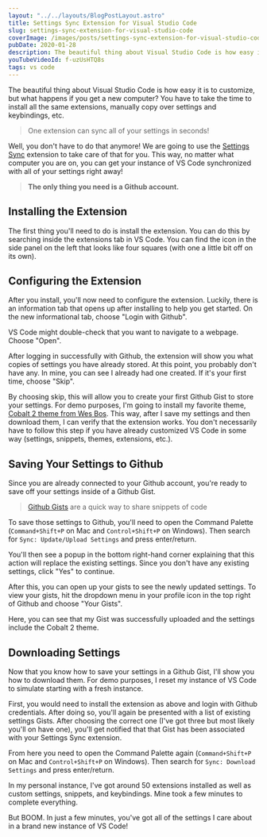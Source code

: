 ```yaml
---
layout: "../../layouts/BlogPostLayout.astro"
title: Settings Sync Extension for Visual Studio Code
slug: settings-sync-extension-for-visual-studio-code
coverImage: /images/posts/settings-sync-extension-for-visual-studio-code/cover.png
pubDate: 2020-01-28
description: The beautiful thing about Visual Studio Code is how easy it is to customize, but what happens if you get a new computer?
youTubeVideoId: f-uzUsHTQ8s
tags: vs code
---
```


The beautiful thing about Visual Studio Code is how easy it is to customize, but what happens if you get a new computer? You have to take the time to install all the same extensions, manually copy over settings and keybindings, etc.

> One extension can sync all of your settings in seconds!

Well, you don't have to do that anymore! We are going to use the [Settings Sync](https://marketplace.visualstudio.com/items?itemName=Shan.code-settings-sync) extension to take care of that for you. This way, no matter what computer you are on, you can get your instance of VS Code synchronized with all of your settings right away!

> **The only thing you need is a Github account.**

## Installing the Extension

The first thing you'll need to do is install the extension. You can do this by searching inside the extensions tab in VS Code. You can find the icon in the side panel on the left that looks like four squares (with one a little bit off on its own).

## Configuring the Extension

After you install, you'll now need to configure the extension. Luckily, there is an information tab that opens up after installing to help you get started. On the new informational tab, choose "Login with Github".

VS Code might double-check that you want to navigate to a webpage. Choose "Open".

After logging in successfully with Github, the extension will show you what copies of settings you have already stored. At this point, you probably don't have any. In mine, you can see I already had one created. If it's your first time, choose "Skip".

By choosing skip, this will allow you to create your first Github Gist to store your settings. For demo purposes, I'm going to install my favorite theme, [Cobalt 2 theme from Wes Bos](https://marketplace.visualstudio.com/items?itemName=wesbos.theme-cobalt2). This way, after I save my settings and then download them, I can verify that the extension works. You don't necessarily have to follow this step if you have already customized VS Code in some way (settings, snippets, themes, extensions, etc.).

## Saving Your Settings to Github

Since you are already connected to your Github account, you're ready to save off your settings inside of a Github Gist.

> [Github Gists](https://help.github.com/en/enterprise/2.13/user/articles/about-gists) are a quick way to share snippets of code

To save those settings to Github, you'll need to open the Command Palette (`Command+Shift+P` on Mac and `Control+Shift+P` on Windows). Then search for `Sync: Update/Upload Settings` and press enter/return.

You'll then see a popup in the bottom right-hand corner explaining that this action will replace the existing settings. Since you don't have any existing settings, click "Yes" to continue.

After this, you can open up your gists to see the newly updated settings. To view your gists, hit the dropdown menu in your profile icon in the top right of Github and choose "Your Gists".

Here, you can see that my Gist was successfully uploaded and the settings include the Cobalt 2 theme.

## Downloading Settings

Now that you know how to save your settings in a Github Gist, I'll show you how to download them. For demo purposes, I reset my instance of VS Code to simulate starting with a fresh instance.

First, you would need to install the extension as above and login with Github credentials. After doing so, you'll again be presented with a list of existing settings Gists. After choosing the correct one (I've got three but most likely you'll on have one), you'll get notified that that Gist has been associated with your Settings Sync extension.

From here you need to open the Command Palette again (`Command+Shift+P` on Mac and `Control+Shift+P` on Windows). Then search for `Sync: Download Settings` and press enter/return.

In my personal instance, I've got around 50 extensions installed as well as custom settings, snippets, and keybindings. Mine took a few minutes to complete everything.

But BOOM. In just a few minutes, you've got all of the settings I care about in a brand new instance of VS Code!
